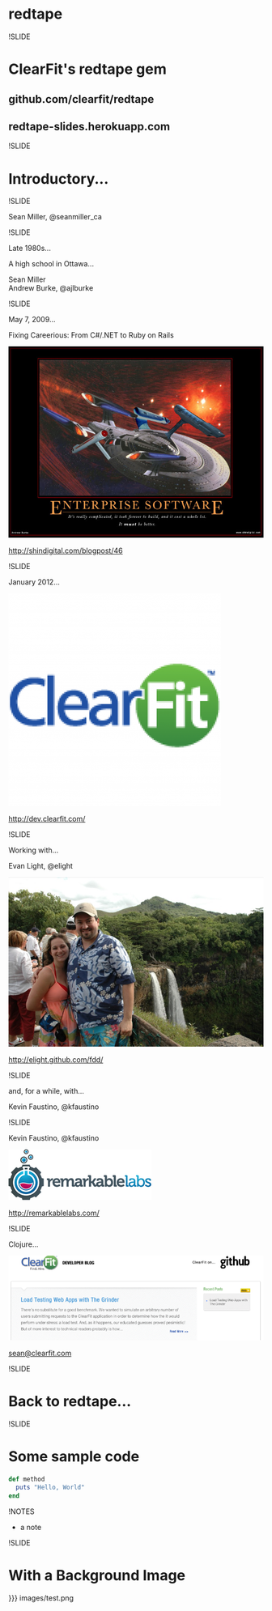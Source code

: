 # redtape

!SLIDE

# ClearFit's redtape gem

## github.com/clearfit/redtape

## redtape-slides.herokuapp.com
!SLIDE

# Introductory...

!SLIDE

Sean Miller, @seanmiller_ca

!SLIDE

Late 1980s...

A high school in Ottawa...

Sean Miller  
Andrew Burke, @ajlburke

!SLIDE

May 7, 2009...

Fixing Careerious: From C#/.NET to Ruby on Rails  

<a href="http://www.shindigital.com/images/Enterprise.jpg"><img src="images/Enterprise.jpg"></a>

http://shindigital.com/blogpost/46

!SLIDE

January 2012...

<img src="images/clearfit_logo.png">

http://dev.clearfit.com/

!SLIDE

Working with...

Evan Light, @elight

<img src="images/kim.jpg">

http://elight.github.com/fdd/


!SLIDE

and, for a while, with...

Kevin Faustino, @kfaustino

!SLIDE

Kevin Faustino, @kfaustino

<img src="images/remarkablelabs.png">

http://remarkablelabs.com/

!SLIDE

Clojure...

<img src="images/dev_blog.png">

sean@clearfit.com

!SLIDE

# Back to redtape...

!SLIDE

# Some sample code

``` ruby
def method
  puts "Hello, World"
end
```

!NOTES

 * a note

!SLIDE

# With a Background Image

}}} images/test.png